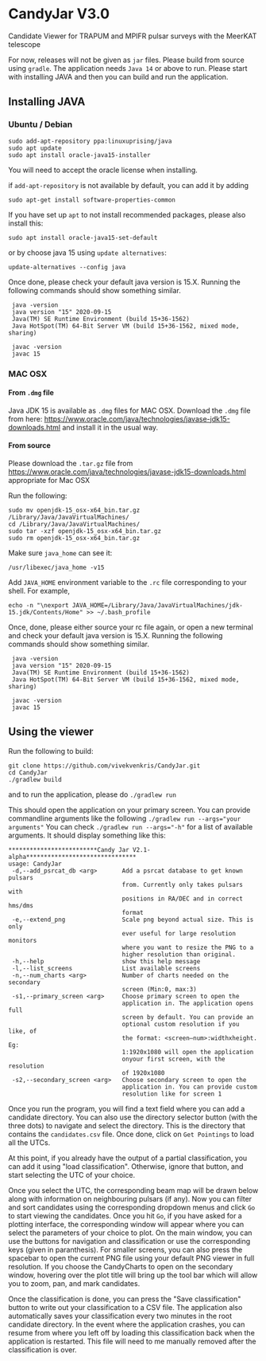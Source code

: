 # CandyJar V3.0
Candidate Viewer for TRAPUM and MPIFR pulsar surveys with the MeerKAT telescope

For now, releases will not be given as `jar` files. Please build from source using `gradle`. The application needs `Java 14` or above to run. Please start with installing JAVA and then you can build and run the application. 

## Installing JAVA

### Ubuntu / Debian
```shell
sudo add-apt-repository ppa:linuxuprising/java
sudo apt update
sudo apt install oracle-java15-installer
```

You will need to accept the oracle license when installing. 

if `add-apt-repository` is not available by default, you can add it by adding

```shell
sudo apt-get install software-properties-common
```

If you have set up `apt` to not install recommended packages, please also install this:

```shell
sudo apt install oracle-java15-set-default
```

or by choose java 15 using `update alternatives`:

```shell
update-alternatives --config java
```

Once done, please check your default java version is 15.X. Running the following commands should show something similar. 

```shell
 java -version
 java version "15" 2020-09-15
 Java(TM) SE Runtime Environment (build 15+36-1562)
 Java HotSpot(TM) 64-Bit Server VM (build 15+36-1562, mixed mode, sharing)
 
 javac -version
 javac 15
```
### MAC OSX

#### From `.dmg` file

Java JDK 15 is available as `.dmg` files for MAC OSX. Download the `.dmg` file from here: https://www.oracle.com/java/technologies/javase-jdk15-downloads.html 
and install it in the usual way. 

#### From source

Please download the `.tar.gz` file from https://www.oracle.com/java/technologies/javase-jdk15-downloads.html appropriate for Mac OSX

Run the following:
```shell
sudo mv openjdk-15_osx-x64_bin.tar.gz /Library/Java/JavaVirtualMachines/
cd /Library/Java/JavaVirtualMachines/
sudo tar -xzf openjdk-15_osx-x64_bin.tar.gz
sudo rm openjdk-15_osx-x64_bin.tar.gz
```
Make sure `java_home` can see it:

`/usr/libexec/java_home -v15`

Add `JAVA_HOME` environment variable to the `.rc` file corresponding to your shell. For example, 

`echo -n "\nexport JAVA_HOME=/Library/Java/JavaVirtualMachines/jdk-15.jdk/Contents/Home" >> ~/.bash_profile`


Once, done, please either source your rc file again, or open a new terminal and check your default java version is 15.X. Running the following commands should show something similar. 

```shell
 java -version
 java version "15" 2020-09-15
 Java(TM) SE Runtime Environment (build 15+36-1562)
 Java HotSpot(TM) 64-Bit Server VM (build 15+36-1562, mixed mode, sharing)
 
 javac -version
 javac 15
```

 
## Using the viewer 

Run the following to build:

```shell
git clone https://github.com/vivekvenkris/CandyJar.git
cd CandyJar
./gradlew build
```

and to run the application, please do `./gradlew run`

This should open the application on your primary screen. You can provide commandline arguments like the following `./gradlew run --args="your arguments"`
You can check `./gradlew run --args="-h"` for a list of available arguments. It should display something like this:

```
*************************Candy Jar V2.1-alpha*******************************
usage: CandyJar
 -d,--add_psrcat_db <arg>       Add a psrcat database to get known pulsars
                                from. Currently only takes pulsars with
                                positions in RA/DEC and in correct hms/dms
                                format
 -e,--extend_png                Scale png beyond actual size. This is only
                                ever useful for large resolution monitors
                                where you want to resize the PNG to a
                                higher resolution than original.
 -h,--help                      show this help message
 -l,--list_screens              List available screens
 -n,--num_charts <arg>          Number of charts needed on the secondary
                                screen (Min:0, max:3)
 -s1,--primary_screen <arg>     Choose primary screen to open the
                                application in. The application opens full
                                screen by default. You can provide an
                                optional custom resolution if you like, of
                                the format: <screen—num>:widthxheight. Eg:
                                1:1920x1080 will open the application
                                onyour first screen, with the resolution
                                of 1920x1080
 -s2,--secondary_screen <arg>   Choose secondary screen to open the
                                application in. You can provide custom
                                resolution like for screen 1
```
 

Once you run the program, you will find a text field where you can add a candidate directory. You can also use the directory selector button (with the three dots) to navigate and select the directory. This is the directory that contains the `candidates.csv` file. Once done, click on `Get Pointings` to load all the UTCs. 

At this point, if you already have the output of a partial classification, you can add it using "load classification". Otherwise, ignore that button, and start selecting the UTC of your choice. 

Once you select the UTC, the corresponding beam map will be drawn below along with information on neighbouring pulsars (if any). Now you can filter and sort candidates using the corresponding dropdown menus and click `Go` to start viewing the candidates. Once you hit `Go`, if you have asked for a plotting interface, the corresponding window will appear where you can select the parameters of your choice to plot. On the main window, you can use the buttons for navigation and classification or use the corresponding keys (given in paranthesis). For smaller screens, you can also press the spacebar to open the current PNG file using your default PNG viewer in full resolution. If you choose the CandyCharts to open on the secondary window, hovering over the plot title will bring up the tool bar which will allow you to zoom, pan, and mark candidates. 

Once the classification is done, you can press the "Save classification" button to write out your classification to a CSV file. The application also automatically saves your classification every two minutes in the root candidate directory. In the event where the application crashes, you can resume from where you left off by loading this classification back when the application is restarted.  This file will need to me manually removed after the classification is over. 






